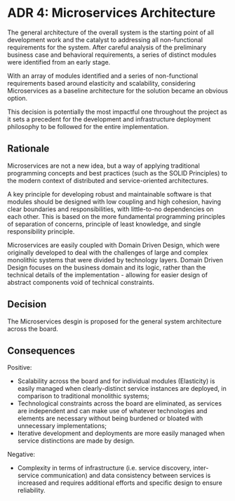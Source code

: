# ADR 4: Microservices Architecture

The general architecture of the overall system is the starting point of all development work and the catalyst to addressing all non-functional requirements for the system. After careful analysis of the preliminary business case and behavioral requirements, a series of distinct modules were identified from an early stage.

With an array of modules identified and a series of non-functional requirements based around elasticity and scalability, considering Microservices as a baseline architecture for the solution became an obvious option.

This decision is potentially the most impactful one throughout the project as it sets a precedent for the development and infrastructure deployment philosophy to be followed for the entire implementation.

## Rationale 

Microservices are not a new idea, but a way of applying traditional programming concepts and best practices (such as the SOLID Principles) to the modern context of distributed and service-oriented architectures. 

A key principle for developing robust and maintainable software is that modules should be designed with low coupling and high cohesion, having clear boundaries and responsibilities, with little-to-no dependencies on each other. This is based on the more fundamental programming principles of separation of concerns, principle of least knowledge, and single responsibility principle.

Microservices are easily coupled with Domain Driven Design, which were originally developed to deal with the challenges of large and complex monolithic systems that were divided by technology layers. Domain Driven Design focuses on the business domain and its logic, rather than the technical details of the implementation - allowing for easier design of abstract components void of technical constraints.

## Decision   

The Microservices desgin is proposed for the general system architecture across the board.

## Consequences  

Positive:
* Scalability across the board and for individual modules (Elasticity) is easily managed when clearly-distinct service instances are deployed, in comparison to traditional monolithic systems;
* Technological constraints across the board are eliminated, as services are independent and can make use of whatever technologies and elements are necessary without being burdened or bloated with unnecessary implementations;
* Iterative development and deployments are more easily managed when service distinctions are made by design.

Negative:  
* Complexity in terms of infrastructure (i.e. service discovery, inter-service communication) and data consistency between services is increased and requires additional efforts and specific design to ensure reliability.